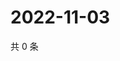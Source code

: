 # 2022-11-03

共 0 条

<!-- BEGIN WEIBO -->
<!-- 最后更新时间 Thu Nov 03 2022 04:01:17 GMT+0800 (China Standard Time) -->

<!-- END WEIBO -->
